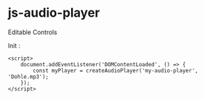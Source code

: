 # js-audio-player

Editable Controls  
  
Init :  

    <script>
        document.addEventListener('DOMContentLoaded', () => {  
            const myPlayer = createAudioPlayer('my-audio-player', 'Dohle.mp3');  
        });  
    </script>  
